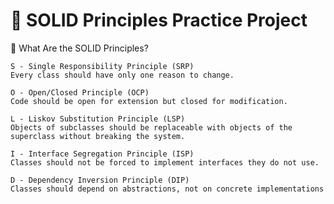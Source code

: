 # 🧱 SOLID Principles Practice Project

🧩 What Are the SOLID Principles?

    S - Single Responsibility Principle (SRP)
    Every class should have only one reason to change.

    O - Open/Closed Principle (OCP)
    Code should be open for extension but closed for modification.

    L - Liskov Substitution Principle (LSP)
    Objects of subclasses should be replaceable with objects of the superclass without breaking the system.

    I - Interface Segregation Principle (ISP)
    Classes should not be forced to implement interfaces they do not use.

    D - Dependency Inversion Principle (DIP)
    Classes should depend on abstractions, not on concrete implementations
